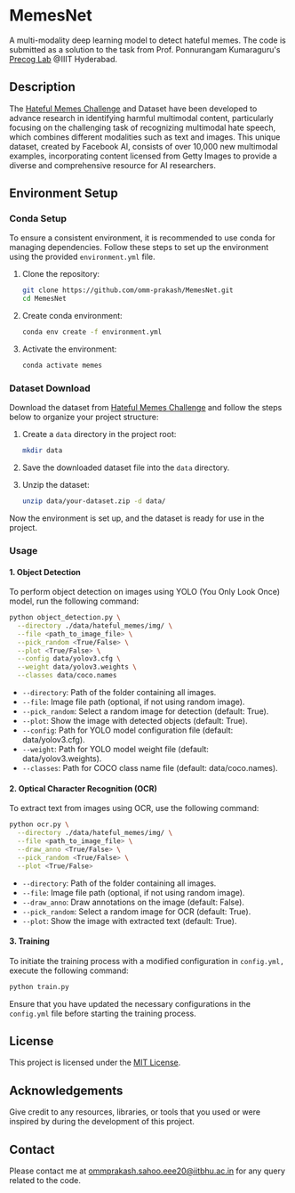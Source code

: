 # MemesNet
A multi-modality deep learning model to detect hateful memes. The code is submitted as a solution to the task from Prof. Ponnurangam Kumaraguru's [Precog Lab](https://precog.iiit.ac.in/) @IIIT Hyderabad. 

## Description
The [Hateful Memes Challenge](https://hatefulmemeschallenge.com/#download) and Dataset have been developed to advance research in identifying harmful multimodal content, particularly focusing on the challenging task of recognizing multimodal hate speech, which combines different modalities such as text and images. This unique dataset, created by Facebook AI, consists of over 10,000 new multimodal examples, incorporating content licensed from Getty Images to provide a diverse and comprehensive resource for AI researchers.

## Environment Setup

### Conda Setup
To ensure a consistent environment, it is recommended to use conda for managing dependencies. Follow these steps to set up the environment using the provided `environment.yml` file.

1. Clone the repository:
   ```bash
   git clone https://github.com/omm-prakash/MemesNet.git
   cd MemesNet
   ```

2. Create conda environment:
   ```bash
   conda env create -f environment.yml
   ```

3. Activate the environment:
   ```bash
   conda activate memes
   ```

### Dataset Download
Download the dataset from [Hateful Memes Challenge](https://hatefulmemeschallenge.com/#download) and follow the steps below to organize your project structure:

1. Create a `data` directory in the project root:
   ```bash
   mkdir data
   ```

2. Save the downloaded dataset file into the `data` directory.

3. Unzip the dataset:
   ```bash
   unzip data/your-dataset.zip -d data/
   ```

Now the environment is set up, and the dataset is ready for use in the project.

### Usage

#### 1. Object Detection

To perform object detection on images using YOLO (You Only Look Once) model, run the following command:

```bash
python object_detection.py \
  --directory ./data/hateful_memes/img/ \
  --file <path_to_image_file> \
  --pick_random <True/False> \
  --plot <True/False> \
  --config data/yolov3.cfg \
  --weight data/yolov3.weights \
  --classes data/coco.names
```

- `--directory`: Path of the folder containing all images.
- `--file`: Image file path (optional, if not using random image).
- `--pick_random`: Select a random image for detection (default: True).
- `--plot`: Show the image with detected objects (default: True).
- `--config`: Path for YOLO model configuration file (default: data/yolov3.cfg).
- `--weight`: Path for YOLO model weight file (default: data/yolov3.weights).
- `--classes`: Path for COCO class name file (default: data/coco.names).

#### 2. Optical Character Recognition (OCR)

To extract text from images using OCR, use the following command:

```bash
python ocr.py \
  --directory ./data/hateful_memes/img/ \
  --file <path_to_image_file> \
  --draw_anno <True/False> \
  --pick_random <True/False> \
  --plot <True/False>
```

- `--directory`: Path of the folder containing all images.
- `--file`: Image file path (optional, if not using random image).
- `--draw_anno`: Draw annotations on the image (default: False).
- `--pick_random`: Select a random image for OCR (default: True).
- `--plot`: Show the image with extracted text (default: True).

#### 3. Training

To initiate the training process with a modified configuration in `config.yml,` execute the following command:

```bash
python train.py
```
Ensure that you have updated the necessary configurations in the `config.yml` file before starting the training process.

## License
This project is licensed under the [MIT License](LICENSE).

## Acknowledgements
Give credit to any resources, libraries, or tools that you used or were inspired by during the development of this project.

## Contact
Please contact me at ommprakash.sahoo.eee20@iitbhu.ac.in for any query related to the code.
